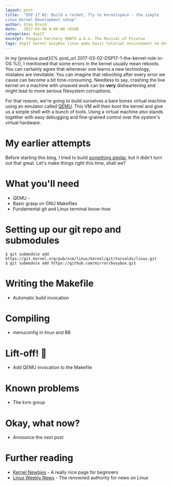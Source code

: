```yaml
---
layout: post
title:  "DSP-17 #2: Build a rocket, fly to kernelspace - the simple
Linux Kernel Development setup"
author: Stan Drozd
date:   2017-03-08 8:00:00 +0100
categories: dsp17
excerpt: Penguin hatchery HOWTO a.k.a. The Revival of Picotux
tags: dsp17 kernel busybox linux qemu basic tutorial environment vm development
---
```

In my [previous post]({% post_url 2017-03-02-DSP17-1-the-kernel-role-in-OS %}),
I mentioned that some errors in the kernel usually mean reboots. You can
certainly agree that whenever one learns a new technology, mistakes are
inevitable. You can imagine that rebooting after every error we cause can become
a bit time-consuming. Needless to say, crashing the live kernel on a machine
with unsaved work can be **very** disheartening and might lead to more
serious filesystem corruptions.

For that reason, we're going to build ourselves a bare bones virtual machine
using an emulator called [QEMU][qemu]. This VM will then boot the kernel and
give us a simple shell with a bunch of tools. Using a virtual machine also
stands together with easy debugging and fine-grained control over the system's
virtual hardware.

# My earlier attempts
Before starting this blog, I tried to build [something similar][picotux], but it
didn't turn out that great. Let's make things right this time, shall we?

# What you'll need
* QEMU - 
* Basic grasp on GNU Makefiles
* Fundamental git and Linux terminal know-how

# Setting up our git repo and submodules
```shell
$ git submodule add https://git.kernel.org/pub/scm/linux/kernel/git/torvalds/linux.git
$ git submodule add https://github.com/mirror/busybox.git
```

# Writing the Makefile
* Automatic build invocation

# Compiling
* menuconfig in linux and BB

# Lift-off! :rocket:
* Add QEMU invocation to the Makefile

# Known problems
* The kvm group

# Okay, what now?
* Announce the next post

# Further reading
* [Kernel Newbies](https://kernelnewbies.org/) - A really nice page for
  beginners
* [Linux Weekly News](https://lwn.net/) - The renowned authority for news on
  Linux

[picotux]:https://www.github.com/drozdziak1/picotux/
[qemu]:www.qemu-project.org/
